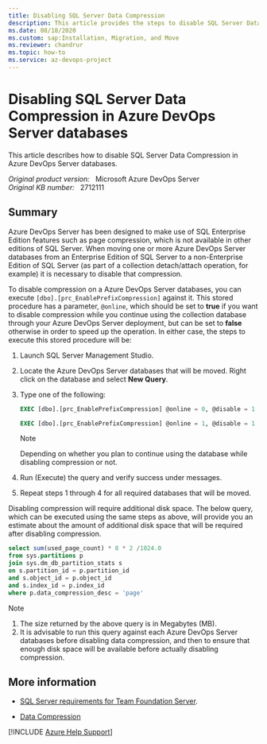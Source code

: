 ```yaml
---
title: Disabling SQL Server Data Compression
description: This article provides the steps to disable SQL Server Data Compression in Azure DevOps Server databases.
ms.date: 08/18/2020
ms.custom: sap:Installation, Migration, and Move
ms.reviewer: chandrur
ms.topic: how-to
ms.service: az-devops-project
---
```

# Disabling SQL Server Data Compression in Azure DevOps Server databases

This article describes how to disable SQL Server Data Compression in Azure DevOps Server databases.

_Original product version:_ &nbsp; Microsoft Azure DevOps Server  
_Original KB number:_ &nbsp; 2712111

## Summary

Azure DevOps Server has been designed to make use of SQL Enterprise Edition features such as page compression, which is not available in other editions of SQL Server. When moving one or more Azure DevOps Server databases from an Enterprise Edition of SQL Server to a non-Enterprise Edition of SQL Server (as part of a collection detach/attach operation, for example) it is necessary to disable that compression.

To disable compression on a Azure DevOps Server databases, you can execute `[dbo].[prc_EnablePrefixCompression]` against it. This stored procedure has a parameter, `@online`, which should be set to **true** if you want to disable compression while you continue using the collection database through your Azure DevOps Server deployment, but can be set to **false** otherwise in order to speed up the operation. In either case, the steps to execute this stored procedure will be:

1. Launch SQL Server Management Studio.

2. Locate the Azure DevOps Server databases that will be moved. Right click on the database and select **New Query**.

3. Type one of the following:

   ```sql
   EXEC [dbo].[prc_EnablePrefixCompression] @online = 0, @disable = 1

   EXEC [dbo].[prc_EnablePrefixCompression] @online = 1, @disable = 1
   ```

    > [!NOTE]
    > Depending on whether you plan to continue using the database while disabling compression or not.
  
4. Run (Execute) the query and verify success under messages.

5. Repeat steps 1 through 4 for all required databases that will be moved.

Disabling compression will require additional disk space. The below query, which can be executed using the same steps as above, will provide you an estimate about the amount of additional disk space that will be required after disabling compression.

```sql
select sum(used_page_count) * 8 * 2 /1024.0
from sys.partitions p
join sys.dm_db_partition_stats s
on s.partition_id = p.partition_id
and s.object_id = p.object_id
and s.index_id = p.index_id
where p.data_compression_desc = 'page'
```

> [!NOTE]
>
> 1. The size returned by the above query is in Megabytes (MB).
> 2. It is advisable to run this query against each Azure DevOps Server databases before disabling data compression, and then to ensure that enough disk space will be available before actually disabling compression.

## More information

- [SQL Server requirements for Team Foundation Server](/previous-versions/visualstudio/visual-studio-2013/dd631889(v=vs.120)).

- [Data Compression](/sql/relational-databases/data-compression/data-compression)

[!INCLUDE [Azure Help Support](../../includes/azure-help-support.md)]
